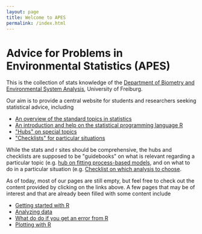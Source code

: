 ```yaml
---
layout: page
title: Welcome to APES
permalink: /index.html
---
```


Advice for Problems in Environmental Statistics (APES)
====

This is the collection of stats knowledge of the [Department of Biometry and Environmental System Analysis](http://www.biom.uni-freiburg.de/), University of Freiburg. 

Our aim is to provide a central website for students and researchers seeking statistical advice, including

* [An overview of the standard topics in statistics](https://github.com/biometry/APES/tree/master/Stats)
* [An introduction and help on the statistical programming language R](https://github.com/biometry/APES/tree/master/R)
* ["Hubs" on special topics](https://github.com/biometry/APES/tree/master/Hubs)
* ["Checklists" for particular situations](https://github.com/biometry/APES/blob/master/Checklists)

While the stats and r sites should be comprehensive, the hubs and checklists are supposed to be "guidebooks" on what is relevant regarding a particular topic (e.g. [hub on fitting process-based models](https://github.com/biometry/APES/blob/master/Hubs/hub-fittingProcessBasedModels.md), and on what to do in a particular situation  (e.g. [Checklist on which analysis to choose](https://github.com/biometry/APES/blob/master/Checklists/whichAnalysis.md).

As of today, most of our pages are still empty, but feel free to check out the content provided by clicking on the links above. A few pages that may be of interest and that are already been filled with some content include 

* [Getting started with R](https://github.com/biometry/APES/blob/master/R/R10-gettingStarted.md)
* [Analyzing data](https://github.com/biometry/APES/blob/master/checklists/analysingData.md)
*	[What do do if you get an error from R](https://github.com/biometry/APES/blob/master/R/R80-Problems.md)
*	[Plotting with R](https://github.com/biometry/APES)

